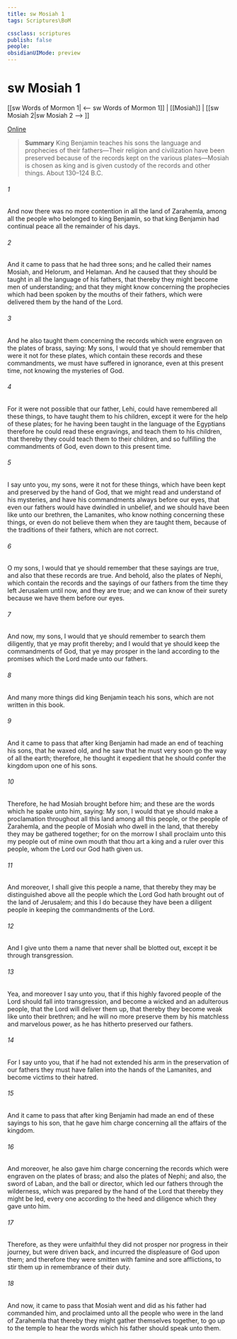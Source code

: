 ```yaml
---
title: sw Mosiah 1
tags: Scriptures\BoM

cssclass: scriptures
publish: false
people:
obsidianUIMode: preview
---
```


# sw Mosiah 1
[[sw Words of Mormon 1| <-- sw Words of Mormon 1]] | [[Mosiah]] | [[sw Mosiah 2|sw Mosiah 2 --> ]]

[Online](https://churchofjesuschrist.org/study/scriptures/bofm/mosiah/1?lang=eng)

> __Summary__
King Benjamin teaches his sons the language and prophecies of their fathers—Their religion and civilization have been preserved because of the records kept on the various plates—Mosiah is chosen as king and is given custody of the records and other things. About 130–124 B.C.

###### 1 
And now there was no more contention in all the land of Zarahemla, among all the people who belonged to king Benjamin, so that king Benjamin had continual peace all the remainder of his days.

###### 2 
And it came to pass that he had three sons; and he called their names Mosiah, and Helorum, and Helaman. And he caused that they should be taught in all the language of his fathers, that thereby they might become men of understanding; and that they might know concerning the prophecies which had been spoken by the mouths of their fathers, which were delivered them by the hand of the Lord.

###### 3 
And he also taught them concerning the records which were engraven on the plates of brass, saying: My sons, I would that ye should remember that were it not for these plates, which contain these records and these commandments, we must have suffered in ignorance, even at this present time, not knowing the mysteries of God.

###### 4 
For it were not possible that our father, Lehi, could have remembered all these things, to have taught them to his children, except it were for the help of these plates; for he having been taught in the language of the Egyptians therefore he could read these engravings, and teach them to his children, that thereby they could teach them to their children, and so fulfilling the commandments of God, even down to this present time.

###### 5 
I say unto you, my sons, were it not for these things, which have been kept and preserved by the hand of God, that we might read and understand of his mysteries, and have his commandments always before our eyes, that even our fathers would have dwindled in unbelief, and we should have been like unto our brethren, the Lamanites, who know nothing concerning these things, or even do not believe them when they are taught them, because of the traditions of their fathers, which are not correct.

###### 6 
O my sons, I would that ye should remember that these sayings are true, and also that these records are true. And behold, also the plates of Nephi, which contain the records and the sayings of our fathers from the time they left Jerusalem until now, and they are true; and we can know of their surety because we have them before our eyes.

###### 7 
And now, my sons, I would that ye should remember to search them diligently, that ye may profit thereby; and I would that ye should keep the commandments of God, that ye may prosper in the land according to the promises which the Lord made unto our fathers.

###### 8 
And many more things did king Benjamin teach his sons, which are not written in this book.

###### 9 
And it came to pass that after king Benjamin had made an end of teaching his sons, that he waxed old, and he saw that he must very soon go the way of all the earth; therefore, he thought it expedient that he should confer the kingdom upon one of his sons.

###### 10 
Therefore, he had Mosiah brought before him; and these are the words which he spake unto him, saying: My son, I would that ye should make a proclamation throughout all this land among all this people, or the people of Zarahemla, and the people of Mosiah who dwell in the land, that thereby they may be gathered together; for on the morrow I shall proclaim unto this my people out of mine own mouth that thou art a king and a ruler over this people, whom the Lord our God hath given us.

###### 11 
And moreover, I shall give this people a name, that thereby they may be distinguished above all the people which the Lord God hath brought out of the land of Jerusalem; and this I do because they have been a diligent people in keeping the commandments of the Lord.

###### 12 
And I give unto them a name that never shall be blotted out, except it be through transgression.

###### 13 
Yea, and moreover I say unto you, that if this highly favored people of the Lord should fall into transgression, and become a wicked and an adulterous people, that the Lord will deliver them up, that thereby they become weak like unto their brethren; and he will no more preserve them by his matchless and marvelous power, as he has hitherto preserved our fathers.

###### 14 
For I say unto you, that if he had not extended his arm in the preservation of our fathers they must have fallen into the hands of the Lamanites, and become victims to their hatred.

###### 15 
And it came to pass that after king Benjamin had made an end of these sayings to his son, that he gave him charge concerning all the affairs of the kingdom.

###### 16 
And moreover, he also gave him charge concerning the records which were engraven on the plates of brass; and also the plates of Nephi; and also, the sword of Laban, and the ball or director, which led our fathers through the wilderness, which was prepared by the hand of the Lord that thereby they might be led, every one according to the heed and diligence which they gave unto him.

###### 17 
Therefore, as they were unfaithful they did not prosper nor progress in their journey, but were driven back, and incurred the displeasure of God upon them; and therefore they were smitten with famine and sore afflictions, to stir them up in remembrance of their duty.

###### 18 
And now, it came to pass that Mosiah went and did as his father had commanded him, and proclaimed unto all the people who were in the land of Zarahemla that thereby they might gather themselves together, to go up to the temple to hear the words which his father should speak unto them.

